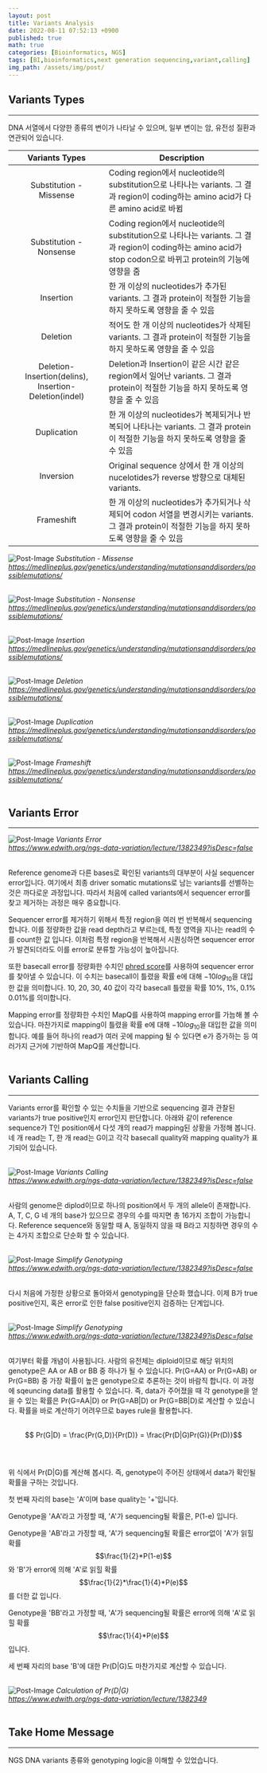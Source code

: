 ```yaml
---
layout: post
title: Variants Analysis
date: 2022-08-11 07:52:13 +0900
published: true
math: true
categories: [Bioinformatics, NGS]
tags: [BI,bioinformatics,next generation sequencing,variant,calling]
img_path: /assets/img/post/
---
```


## Variants Types
***

DNA 서열에서 다양한 종류의 변이가 나타날 수 있으며, 일부 변이는 암, 유전성 질환과 연관되어 있습니다.

| Variants Types | Description |
| :---: | --- |
| Substitution - Missense | Coding region에서 nucleotide의 substitution으로 나타나는 variants. 그 결과 region이 coding하는 amino acid가 다른 amino acid로 바뀜 |
| Substitution - Nonsense | Coding region에서 nucleotide의 substitution으로 나타나는 variants. 그 결과 region이 coding하는 amino acid가 stop codon으로 바뀌고 protein의 기능에 영향을 줌 |
| Insertion | 한 개 이상의 nucleotides가 추가된 variants. 그 결과 protein이 적절한 기능을 하지 못하도록 영향을 줄 수 있음 |
| Deletion | 적어도 한 개 이상의 nucleotides가 삭제된 variants. 그 결과 protein이 적절한 기능을 하지 못하도록 영향을 줄 수 있음 |
| Deletion-Insertion(delins), Insertion-Deletion(indel) | Deletion과 Insertion이 같은 시간 같은 region에서 일어난 variants. 그 결과 protein이 적절한 기능을 하지 못하도록 영향을 줄 수 있음 |
| Duplication | 한 개 이상의 nucleotides가 복제되거나 반복되어 나타나는 variants. 그 결과 protein이 적절한 기능을 하지 못하도록 영향을 줄 수 있음 |
| Inversion | Original sequence 상에서 한 개 이상의 nucelotides가 reverse 방향으로 대체된 variants. |
| Frameshift | 한 개 이상의 nucleotides가 추가되거나 삭제되어 codon 서열을 변경시키는 variants. 그 결과 protein이 적절한 기능을 하지 못하도록 영향을 줄 수 있음 |

![Post-Image](Variants-missense.jpeg)
_Substitution - Missense<br>
https://medlineplus.gov/genetics/understanding/mutationsanddisorders/possiblemutations/_
<br><br>


![Post-Image](Variants-nonsense.jpeg)
_Substitution - Nonsense<br>
https://medlineplus.gov/genetics/understanding/mutationsanddisorders/possiblemutations/_
<br><br>


![Post-Image](Variants-insertion.jpeg)
_Insertion<br>
https://medlineplus.gov/genetics/understanding/mutationsanddisorders/possiblemutations/_
<br><br>


![Post-Image](Variants-deletion.jpeg)
_Deletion<br>
https://medlineplus.gov/genetics/understanding/mutationsanddisorders/possiblemutations/_
<br><br>


![Post-Image](Variants-duplication.jpeg)
_Duplication<br>
https://medlineplus.gov/genetics/understanding/mutationsanddisorders/possiblemutations/_
<br><br>


![Post-Image](Variants-frameshift.jpeg)
_Frameshift<br>
https://medlineplus.gov/genetics/understanding/mutationsanddisorders/possiblemutations/_
<br><br>


## Variants Error
***
![Post-Image](Variants-error.png)
_Variants Error<br>
https://www.edwith.org/ngs-data-variation/lecture/1382349?isDesc=false_
<br><br>


Reference genome과 다른 bases로 확인된 variants의 대부분이 사실 sequencer error입니다. 여기에서 최종 driver somatic mutations로 남는 variants를 선별하는 것은 까다로운 과정입니다. 따라서 처음에 called variants에서 sequencer error를 찾고 제거하는 과정은 매우 중요합니다.

Sequencer error를 제거하기 위해서 특정 region을 여러 번 반복해서 sequencing 합니다. 이를 정량화한 값을 read depth라고 부르는데, 특정 영역을 지나는 read의 수를 count한 값 입니다. 이처럼 특정 region을 반복해서 시퀀싱하면 sequencer error가 발견되더라도 이를 error로 분류할 가능성이 높아집니다.

또한 basecall error를 정량화한 수치인 [phred score](https://hubert-bioinformatics.github.io/posts/Phred_Score/, "phred score")를 사용하여 sequencer error를 찾아낼 수 있습니다. 이 수치는 basecall이 틀렸을 확률 e에 대해 $-10log_{10}$을 대입한 값을 의미합니다. 10, 20, 30, 40 값이 각각 basecall 틀렸을 확률 10%, 1%, 0.1% 0.01%를 의미합니다.

Mapping error를 정량화한 수치인 MapQ를 사용하여 mapping error를 가늠해 볼 수 있습니다. 마찬가지로 mapping이 틀렸을 확률 e에 대해 $-10log_{10}$을 대입한 값을 의미합니다. 예를 들어 하나의 read가 여러 곳에 mapping 될 수 있다면 e가 증가하는 등 여러가지 근거에 기반하여 MapQ를 계산합니다.
<br><br>


## Variants Calling
***

Variants error를 확인할 수 있는 수치들을 기반으로 sequencing 결과 관찰된 variants가 true positive인지 error인지 판단합니다. 아래와 같이 reference sequence가 T인 position에서 다섯 개의 read가 mapping된 상황을 가정해 봅니다. 네 개 read는 T, 한 개 read는 G이고 각각 basecall quality와 mapping quality가 표기되어 있습니다.
<br><br>


![Post-Image](Variants-genotyping.png)
_Variants Calling<br>
https://www.edwith.org/ngs-data-variation/lecture/1382349?isDesc=false_
<br><br>


사람의 genome은 diplod이므로 하나의 position에서 두 개의 allele이 존재합니다. A, T, C, G 네 개의 base가 있으므로 경우의 수를 따지면 총 16가지 조합이 가능합니다. Reference sequence와 동일할 때 A, 동일하지 않을 때 B라고 지칭하면 경우의 수는 4가지 조합으로 단순화 할 수 있습니다.
<br><br>


![Post-Image](Variants-genotyping2.png)
_Simplify Genotyping<br>
https://www.edwith.org/ngs-data-variation/lecture/1382349?isDesc=false_
<br><br>


다시 처음에 가정한 상황으로 돌아와서 genotyping을 단순화 했습니다. 이제 B가 true positive인지, 혹은 error로 인한 false positive인지 검증하는 단계입니다.
<br><br>


![Post-Image](Variants-genotyping3.png)
_Simplify Genotyping<br>
https://www.edwith.org/ngs-data-variation/lecture/1382349?isDesc=false_
<br><br>


여기부터 확률 개념이 사용됩니다. 사람의 유전체는 diploid이므로 해당 위치의 genotype은 AA or AB or BB 중 하나가 될 수 있습니다. Pr(G=AA) or Pr(G=AB) or Pr(G=BB) 중 가장 확률이 높은 genotype으로 추론하는 것이 바람직 합니다. 이 과정에 sqeuncing data를 활용할 수 있습니다. 즉, data가 주어졌을 때 각 genotype을 얻을 수 있는 확률은 Pr(G=AA|D) or Pr(G=AB|D) or Pr(G=BB|D)로 계산할 수 있습니다. 확률을 바로 계산하기 어려우므로 bayes rule을 활용합니다.
<br><br>


$$ Pr(G|D) = \frac{Pr(G,D)}{Pr(D)} = \frac{Pr(D|G)Pr(G)}{Pr(D)}$$
<br><br>


위 식에서 Pr(D|G)를 계산해 봅시다. 즉, genotype이 주어진 상태에서 data가 확인될 확률을 구하는 것입니다.

첫 번째 자리의 base는 'A'이며 base quality는 '+'입니다.

Genotype을 'AA'라고 가정할 때, 'A'가 sequencing될 확률은, P(1-e) 입니다.

Genotype을 'AB'라고 가정할 때, 'A'가 sequencing될 확률은 error없이 'A'가 읽힐 확률 $$\frac{1}{2}*P(1-e)$$와 'B'가 error에 의해 'A'로 읽힐 확률 $$\frac{1}{2}*\frac{1}{4}*P(e)$$를 더한 값 입니다.

Genotype을 'BB'라고 가정할 때, 'A'가 sequencing될 확률은 error에 의해 'A'로 읽힐 확률 $$\frac{1}{4}*P(e)$$입니다.

세 번째 자리의 base 'B'에 대한 Pr(D|G)도 마찬가지로 계산할 수 있습니다.
<br><br>


![Post-Image](Variants-bayes_rule.png)
_Calculation of Pr(D|G)<br>
https://www.edwith.org/ngs-data-variation/lecture/1382349_
<br><br>


## Take Home Message
***

NGS DNA variants 종류와 genotyping logic을 이해할 수 있었습니다.